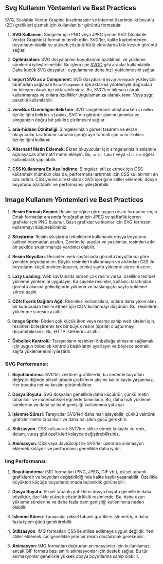 ## Svg Kullanım Yöntemleri ve Best Practices

SVG, Scalable Vector Graphic kısaltmasıdır ve internet üzerinde iki boyutlu (2D) grafikleri çizmek için kullanılan bir görüntü formatıdır.

1. **SVG Kullanımı**: Simgeler için PNG veya JPEG yerine SVG (Scalable Vector Graphics) formatını tercih edin. SVG'ler, kalite kaybetmeden boyutlandırılabilir ve yüksek çözünürlüklü ekranlarda bile keskin görüntü sağlar.

2. **Optimization**: SVG dosyalarının  boyutlarının azaltılmalı ve yükleme sürelerini iyileştirilmelidir. Bu işlem için [SVGO](https://github.com/svg/svgo) gibi araçlar kullanılabilir. Daha küçük SVG dosyaları, uygulamanın daha hızlı yüklenmesini sağlar.

3. **Import SVG as a Component**: SVG dosyalarını `@svgr/webpack` yükleyicisi tarafından sağlanan `ReactComponent` içe aktarma yöntemiyle doğrudan bir bileşen olarak içe aktarabilirsiniz. Bu, SVG'leri bileşen olarak kullanmanıza ve onlara özellikler uygulamanıza olanak tanır. Veya [svgr](https://react-svgr.com/) paketini kullanılabilir.

4. **viewBox Özniteliğini Belirtme**: SVG simgelerinizi oluştururken `viewBox` özniteliğini belirtin. `viewBox`, SVG'nin görünür alanını tanımlar ve simgenizin doğru bir şekilde çizilmesini sağlar.


5. **aria-hidden Özniteliği**: Simgelerinizin görsel tasarımı ve ekran okuyucular tarafından sunulan içeriği ayrı tutmak için `aria-hidden` özniteliğini kullanın.


6. **Alternatif Metin Eklemek**: Ekran okuyucular için simgelerinizin anlamını açıklayacak alternatif metin ekleyin. Bu, `aria-label` veya `<title>` öğesi kullanılarak yapılabilir.

7. **CSS Kullanımını En Aza İndirme**: Simgeleri stilize etmek için CSS kullanmak mümkün olsa da, performansı artırmak için CSS kullanımını en aza indirin. CSS yerine direkt olarak SVG içeriğine stiller eklemek, dosya boyutunu azaltabilir ve performansı iyileştirebilir.


## Image Kullanım Yöntemleri ve Best Practices

1. **Resim Formatı Seçimi**: Resim içeriğine göre uygun resim formatını seçin. Ortak formatlar arasında fotoğraflar için JPEG ve şeffaflık içeren grafikler için PNG bulunur. Basit grafikler ve ikonlar için SVG formatını kullanmayı düşünebilirsiniz.

2. **Sıkıştırma**: Resim sıkıştırma tekniklerini kullanarak dosya boyutunu kaliteyi bozmadan azaltın. Çevrim içi araçlar ve yazılımlar, resimleri etkili bir şekilde sıkıştırmanıza yardımcı olabilir.

3. **Resim Boyutları**: Resimleri web sayfasında görüntü boyutlarına göre yeniden boyutlandırın. Büyük resimleri kullanmayın ve ardından CSS ile boyutlarını küçültmekten kaçının, çünkü sayfa yükleme süresini artırır.

4. **Lazy Loading**: Web sayfanızda birden çok resim varsa, özellikle tembel yükleme yöntemini uygulayın. Bu sayede resimler, kullanıcı tarafından görüntü alanına gelindiğinde yüklenir ve başlangıçta sayfa yükleme süresi azalır.

5. **CDN (İçerik Dağıtım Ağı)**: Resimleri kullanıcılara, onlara daha yakın olan bir sunucudan teslim etmek için CDN kullanmayı düşünün. Bu, resimlerin yüklenme süresini azaltır.

6. **Image Sprite**: Birden çok küçük ikon veya resme sahip web siteleri için, resimleri birleştirerek tek bir büyük resim (sprite) oluşturmayı düşünebilirsiniz. Bu, HTTP isteklerini azaltır.

7. **Önbellek Kontrolü**: Tarayıcıların resimleri önbelleğe almasını sağlamak için uygun önbellek kontrolü başlıklarını ayarlayın ve böylece sonraki sayfa yüklemelerini iyileştirin.


### SVG Performansı:

1. **Boyutlandırma**: SVG'ler vektörel grafiklerdir, bu nedenle boyutları değiştirildiğinde piksel tabanlı grafiklerin aksine kalite kaybı yaşanmaz. Her boyutta net ve keskin görünebilirler.

2. **Dosya Boyutu**: SVG dosyaları genellikle daha küçüktür, çünkü metin tabanlıdır ve matematiksel eğrilerle tanımlanır. Bu, daha hızlı yükleme sürelerine ve daha az bant genişliği kullanımına yol açar.

3. **İşlenme Süresi**: Tarayıcılar SVG'leri daha hızlı işleyebilir, çünkü vektörel grafikler metin tabanlıdır ve daha az işlem gücü gerektirir.

4. **Stilizasyon**: CSS kullanarak SVG'leri stilize etmek kolaydır ve renk, dolum, vuruş gibi özellikleri kolayca değiştirebilirsiniz.

5. **Animasyon**: CSS veya JavaScript ile SVG'ler üzerinde animasyon eklemek kolaydır ve performansı genellikle daha iyidir.

### Img Performansı:

1. **Boyutlandırma**: IMG formatları (PNG, JPEG, GIF vb.), piksel tabanlı grafiklerdir ve boyutları değiştirildiğinde kalite kaybı yaşanabilir. Özellikle büyükten küçüğe boyutlandırmada bulanıklık görünebilir.

2. **Dosya Boyutu**: Piksel tabanlı grafiklerin dosya boyutu genellikle daha büyüktür, özellikle yüksek çözünürlüklü resimlerde. Bu, daha uzun yükleme sürelerine ve daha fazla bant genişliği kullanımına neden olabilir.

3. **İşlenme Süresi**: Tarayıcılar piksel tabanlı grafikleri işlemek için daha fazla işlem gücü gerektirebilir.

4. **Stilizasyon**: IMG formatları CSS ile stilize edilmeye uygun değildir. Yeni stiller eklemek için genellikle yeni bir resim oluşturmak gerekebilir.

5. **Animasyon**: IMG formatları doğrudan animasyonlar için kullanılamaz, ancak GIF formatı bazı sınırlı animasyonlar için destek sağlar. Bu tür animasyonlar genellikle yüksek dosya boyutlarına sahip olabilir.
